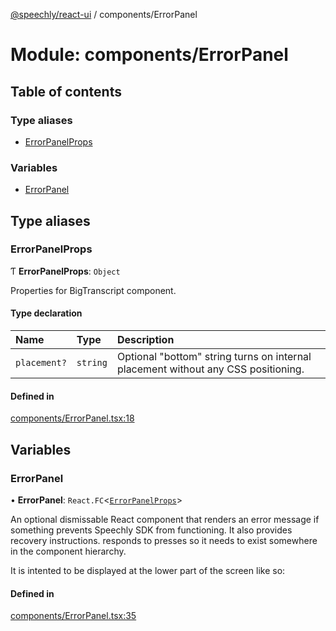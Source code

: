 [@speechly/react-ui](../README.md) / components/ErrorPanel

# Module: components/ErrorPanel

## Table of contents

### Type aliases

- [ErrorPanelProps](components_ErrorPanel.md#errorpanelprops)

### Variables

- [ErrorPanel](components_ErrorPanel.md#errorpanel)

## Type aliases

### ErrorPanelProps

Ƭ **ErrorPanelProps**: `Object`

Properties for BigTranscript component.

#### Type declaration

| Name | Type | Description |
| :------ | :------ | :------ |
| `placement?` | `string` | Optional "bottom" string turns on internal placement without any CSS positioning. |

#### Defined in

[components/ErrorPanel.tsx:18](https://github.com/speechly/react-ui/blob/b0ff445/src/components/ErrorPanel.tsx#L18)

## Variables

### ErrorPanel

• **ErrorPanel**: `React.FC`<[`ErrorPanelProps`](components_ErrorPanel.md#errorpanelprops)\>

An optional dismissable React component that renders an error message if something
prevents Speechly SDK from functioning. It also provides recovery instructions.
<ErrorPanel> responds to <PushToTalkButton> presses so it needs to exist somewhere in the component hierarchy.

It is intented to be displayed at the lower part of the screen like so:
<ErrorPanel placement="bottom"/>

#### Defined in

[components/ErrorPanel.tsx:35](https://github.com/speechly/react-ui/blob/b0ff445/src/components/ErrorPanel.tsx#L35)
